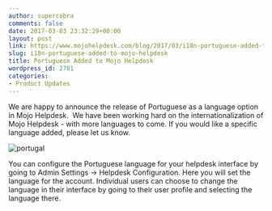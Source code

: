 ```yaml
---
author: supercobra
comments: false
date: 2017-03-03 23:32:29+00:00
layout: post
link: https://www.mojohelpdesk.com/blog/2017/03/i18n-portuguese-added-to-mojo-helpdesk/
slug: i18n-portuguese-added-to-mojo-helpdesk
title: Portuguese Added to Mojo Helpdesk
wordpress_id: 2781
categories:
- Product Updates
---
```


We are happy to announce the release of Portuguese as a language option in Mojo Helpdesk.  We have been working hard on the internationalization of Mojo Helpdesk - with more languages to come. If you would like a specific language added, please let us know.

![portugal](http://www.mojohelpdesk.com/blog/wordpress/wp-content/uploads/2017/03/portugal.jpg)

You can configure the Portuguese language for your helpdesk interface by going to Admin Settings -> Helpdesk Configuration. Here you will set the language for the account. Individual users can choose to change the language in their interface by going to their user profile and selecting the language there.
